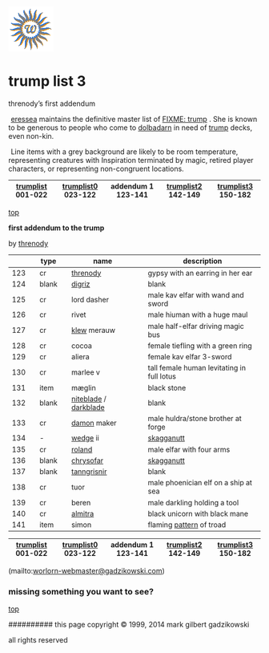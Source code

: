![wsun](assets/wsun.gif)

# trump list 3



 threnody’s first addendum

![xparent](assets/xparent.gif)   [eressea](eressea.md)  maintains the definitive master list of  [FIXME: trump](trump.md) . She is known to be generous to people who come to  [dolbadarn](dolbadarn.md)  in need of  [trump](trump.md)  decks, even non-kin. 


 ![xparent](assets/xparent.gif)  Line items with a grey background are likely to be room temperature, representing creatures with Inspiration terminated by magic, retired player characters, or representing non-congruent locations. 







 

|  [trumplist](trumplist.md) 001-022  |  [trumplist0](trumplist0.md) 023-122  | addendum 1 123-141  |  [trumplist2](trumplist2.md) 142-149  |  [trumplist3](trumplist3.md) 150-182  | 
| ----------------------------------- | ------------------------------------- | ------------------- | ------------------------------------- | ------------------------------------- | 

 

 [top](#top) 

  **first addendum to the trump**

 by  [threnody](threnody.md) 





 

|       |   |  **type**  |   |  **name**                                               |   |  **description**                             | 
| ----- | - | ---------- | - | ------------------------------------------------------- | - | -------------------------------------------- | 
|  123  |   |  cr        |   |  [threnody](threnody.md)                                |   |  gypsy with an earring in her ear            | 
|  124  |   |  blank     |   |  [digriz](digriz.md)                                    |   |  blank                                       | 
|  125  |   |  cr        |   |  lord dasher                                            |   |  male kav elfar with wand and sword          | 
|  126  |   |  cr        |   |  rivet                                                  |   |  male hiuman with a huge maul                | 
|  127  |   |  cr        |   |  [klew](klew.md) merauw                                 |   |  male half-elfar driving magic bus           | 
|  128  |   |  cr        |   |  cocoa                                                  |   |  female tiefling with a green ring           | 
|  129  |   |  cr        |   |  aliera                                                 |   |  female kav elfar 3-sword                    | 
|  130  |   |  cr        |   |  marlee v                                               |   |  tall female human levitating in full lotus  | 
|  131  |   |  item      |   |  mæglin                                                 |   |  black stone                                 | 
|  132  |   |  blank     |   |  [niteblade](niteblade.md) / [darkblade](darkblade.md)  |   |  blank                                       | 
|  133  |   |  cr        |   |  [damon](damon.md) maker                                |   |  male huldra/stone brother at forge          | 
|  134  |   |  -         |   |  [wedge](wedge.md) ii                                   |   |  [skagganutt](skagganutt.md)                 | 
|  135  |   |  cr        |   |  [roland](roland.md)                                    |   |  male elfar with four arms                   | 
|  136  |   |  blank     |   |  [chrysofar](chrysofar.md)                              |   |  [skagganutt](skagganutt.md)                 | 
|  137  |   |  blank     |   |  [tanngrisnir](tanngrisnir.md)                          |   |  blank                                       | 
|  138  |   |  cr        |   |  tuor                                                   |   |  male phoenician elf on a ship at sea        | 
|  139  |   |  cr        |   |  beren                                                  |   |  male darkling holding a tool                | 
|  140  |   |  cr        |   |  [almitra](almitra.md)                                  |   |  black unicorn with black mane               | 
|  141  |   |  item      |   |  simon                                                  |   |  flaming [pattern](pattern.md) of troad      | 

 





 

|  [trumplist](trumplist.md) 001-022  |  [trumplist0](trumplist0.md) 023-122  | addendum 1 123-141  |  [trumplist2](trumplist2.md) 142-149  |  [trumplist3](trumplist3.md) 150-182  | 
| ----------------------------------- | ------------------------------------- | ------------------- | ------------------------------------- | ------------------------------------- | 

 

 (mailto:worlorn-webmaster@gadzikowski.com) 

 
### missing something you want to see?



 [top](#top) 

 
########## this page copyright © 1999, 2014 mark gilbert gadzikowski

 all rights reserved